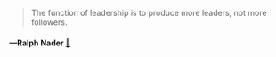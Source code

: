 > The function of leadership is to produce more leaders, not more followers.
  #### —Ralph Nader [:scroll:](undefined)